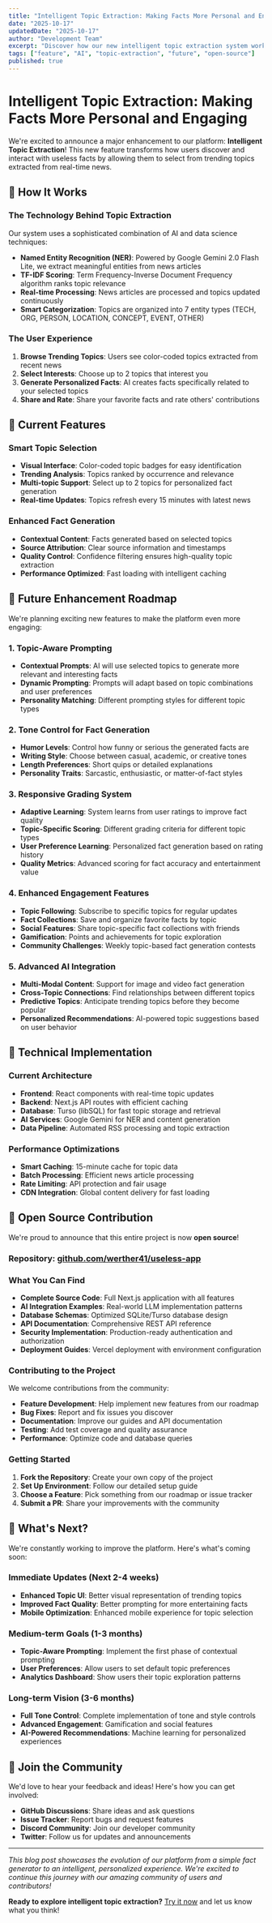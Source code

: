 ```yaml
---
title: "Intelligent Topic Extraction: Making Facts More Personal and Engaging"
date: "2025-10-17"
updatedDate: "2025-10-17"
author: "Development Team"
excerpt: "Discover how our new intelligent topic extraction system works, the technology behind it, and our exciting roadmap for future enhancements including topic-aware prompting and engagement features."
tags: ["feature", "AI", "topic-extraction", "future", "open-source"]
published: true
---
```


# Intelligent Topic Extraction: Making Facts More Personal and Engaging

We're excited to announce a major enhancement to our platform: **Intelligent Topic Extraction**! This new feature transforms how users discover and interact with useless facts by allowing them to select from trending topics extracted from real-time news.

## 🧠 How It Works

### The Technology Behind Topic Extraction

Our system uses a sophisticated combination of AI and data science techniques:

- **Named Entity Recognition (NER)**: Powered by Google Gemini 2.0 Flash Lite, we extract meaningful entities from news articles
- **TF-IDF Scoring**: Term Frequency-Inverse Document Frequency algorithm ranks topic relevance
- **Real-time Processing**: News articles are processed and topics updated continuously
- **Smart Categorization**: Topics are organized into 7 entity types (TECH, ORG, PERSON, LOCATION, CONCEPT, EVENT, OTHER)

### The User Experience

1. **Browse Trending Topics**: Users see color-coded topics extracted from recent news
2. **Select Interests**: Choose up to 2 topics that interest you
3. **Generate Personalized Facts**: AI creates facts specifically related to your selected topics
4. **Share and Rate**: Share your favorite facts and rate others' contributions

## 🎯 Current Features

### Smart Topic Selection

- **Visual Interface**: Color-coded topic badges for easy identification
- **Trending Analysis**: Topics ranked by occurrence and relevance
- **Multi-topic Support**: Select up to 2 topics for personalized fact generation
- **Real-time Updates**: Topics refresh every 15 minutes with latest news

### Enhanced Fact Generation

- **Contextual Content**: Facts generated based on selected topics
- **Source Attribution**: Clear source information and timestamps
- **Quality Control**: Confidence filtering ensures high-quality topic extraction
- **Performance Optimized**: Fast loading with intelligent caching

## 🚀 Future Enhancement Roadmap

We're planning exciting new features to make the platform even more engaging:

### 1. **Topic-Aware Prompting**

- **Contextual Prompts**: AI will use selected topics to generate more relevant and interesting facts
- **Dynamic Prompting**: Prompts will adapt based on topic combinations and user preferences
- **Personality Matching**: Different prompting styles for different topic types

### 2. **Tone Control for Fact Generation**

- **Humor Levels**: Control how funny or serious the generated facts are
- **Writing Style**: Choose between casual, academic, or creative tones
- **Length Preferences**: Short quips or detailed explanations
- **Personality Traits**: Sarcastic, enthusiastic, or matter-of-fact styles

### 3. **Responsive Grading System**

- **Adaptive Learning**: System learns from user ratings to improve fact quality
- **Topic-Specific Scoring**: Different grading criteria for different topic types
- **User Preference Learning**: Personalized fact generation based on rating history
- **Quality Metrics**: Advanced scoring for fact accuracy and entertainment value

### 4. **Enhanced Engagement Features**

- **Topic Following**: Subscribe to specific topics for regular updates
- **Fact Collections**: Save and organize favorite facts by topic
- **Social Features**: Share topic-specific fact collections with friends
- **Gamification**: Points and achievements for topic exploration
- **Community Challenges**: Weekly topic-based fact generation contests

### 5. **Advanced AI Integration**

- **Multi-Modal Content**: Support for image and video fact generation
- **Cross-Topic Connections**: Find relationships between different topics
- **Predictive Topics**: Anticipate trending topics before they become popular
- **Personalized Recommendations**: AI-powered topic suggestions based on user behavior

## 🔧 Technical Implementation

### Current Architecture

- **Frontend**: React components with real-time topic updates
- **Backend**: Next.js API routes with efficient caching
- **Database**: Turso (libSQL) for fast topic storage and retrieval
- **AI Services**: Google Gemini for NER and content generation
- **Data Pipeline**: Automated RSS processing and topic extraction

### Performance Optimizations

- **Smart Caching**: 15-minute cache for topic data
- **Batch Processing**: Efficient news article processing
- **Rate Limiting**: API protection and fair usage
- **CDN Integration**: Global content delivery for fast loading

## 🌟 Open Source Contribution

We're proud to announce that this entire project is now **open source**!

### Repository: [github.com/werther41/useless-app](https://github.com/werther41/useless-app)

### What You Can Find

- **Complete Source Code**: Full Next.js application with all features
- **AI Integration Examples**: Real-world LLM implementation patterns
- **Database Schemas**: Optimized SQLite/Turso database design
- **API Documentation**: Comprehensive REST API reference
- **Security Implementation**: Production-ready authentication and authorization
- **Deployment Guides**: Vercel deployment with environment configuration

### Contributing to the Project

We welcome contributions from the community:

- **Feature Development**: Help implement new features from our roadmap
- **Bug Fixes**: Report and fix issues you discover
- **Documentation**: Improve our guides and API documentation
- **Testing**: Add test coverage and quality assurance
- **Performance**: Optimize code and database queries

### Getting Started

1. **Fork the Repository**: Create your own copy of the project
2. **Set Up Environment**: Follow our detailed setup guide
3. **Choose a Feature**: Pick something from our roadmap or issue tracker
4. **Submit a PR**: Share your improvements with the community

## 🎉 What's Next?

We're constantly working to improve the platform. Here's what's coming soon:

### Immediate Updates (Next 2-4 weeks)

- **Enhanced Topic UI**: Better visual representation of trending topics
- **Improved Fact Quality**: Better prompting for more entertaining facts
- **Mobile Optimization**: Enhanced mobile experience for topic selection

### Medium-term Goals (1-3 months)

- **Topic-Aware Prompting**: Implement the first phase of contextual prompting
- **User Preferences**: Allow users to set default topic preferences
- **Analytics Dashboard**: Show users their topic exploration patterns

### Long-term Vision (3-6 months)

- **Full Tone Control**: Complete implementation of tone and style controls
- **Advanced Engagement**: Gamification and social features
- **AI-Powered Recommendations**: Machine learning for personalized experiences

## 🤝 Join the Community

We'd love to hear your feedback and ideas! Here's how you can get involved:

- **GitHub Discussions**: Share ideas and ask questions
- **Issue Tracker**: Report bugs and request features
- **Discord Community**: Join our developer community
- **Twitter**: Follow us for updates and announcements

---

_This blog post showcases the evolution of our platform from a simple fact generator to an intelligent, personalized experience. We're excited to continue this journey with our amazing community of users and contributors!_

**Ready to explore intelligent topic extraction?** [Try it now](https://useless-app-nu.vercel.app/) and let us know what you think!
